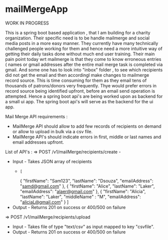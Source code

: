 # mailMergeApp

WORK IN PROGRESS

This is a spring boot based application , that I am building for a charity organization. Their specific need is to be handle mailmerge and social media posts in a more easy manner. They currently have many technically challenged people working for them and hence need a more intuitive way of getting their daily tasks done without much end user training. 
Their main pain point today wrt mailmerge is that they come to know erroneous entries ( names or gmail addresses after the entire mail merge task is completed via gmail. And some one has to look into "inbox" folder , to see which recipients did not get the email and then accordingl make changes to mailmerge record source. This is time consuming for them as they email tens of thousands of patrons/donors very frequently. Thye would prefer errors in record source being identified upfront, before an email send operation is attempted. 
Hence a spring boot api's are being worked upon as backend for a small ui app. The spring boot api's will serve as the backend for the ui app. 

Mail Merge API requirements  : 
  - MailMerge API should allow to add few records of recipients on demand or allow to upload in bulk via a csv file.
  - MailMerge API's should indicate errors in first, middle or last names and email addresses upfront.

List of API's :
=> POST /v1/mailMerge/recipients/create - 
  - Input - Takes JSON array of recipients 
      -     [
        {
            "firstName": "Sam123",
            "lastName": "Dsouza",
            "emailAddress": "samd@gmail.com"
        },
        {
            "firstName": "Alice",
            "lastName": "Laker",
            "emailAddress": "alaer@gmail.com"
        },
        {
            "firstName": "Alicia",
            "lastName": "Laker",
            "middleName" : "M",
            "emailAddress": "aliciaL@gmail.com"
        }
    ]
  - Output - Returns 201 on success or 400/500 on failure

    
=> POST /v1/mailMerge/recipients/upload
  - Input - Takes file of type "text/csv" as input mapped to key "csvfile".
  - Output - Returns 201 on success or 400/500 on failure
    
    
 
